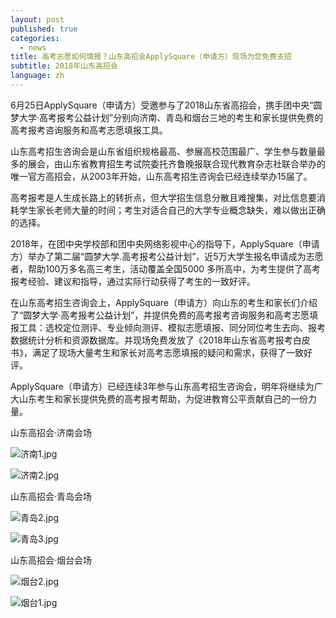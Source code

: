 ```yaml
---
layout: post
published: true
categories:
  - news
title: 高考志愿如何填报？山东高招会ApplySquare（申请方）现场为您免费支招
subtitle: 2018年山东高招会
language: zh
---
```

6月25日ApplySquare（申请方）受邀参与了2018山东省高招会，携手团中央“圆梦大学·高考报考公益计划”分别向济南、青岛和烟台三地的考生和家长提供免费的高考报考咨询服务和高考志愿填报工具。

山东高考招生咨询会是山东省组织规格最高、参展高校范围最广、学生参与数量最多的展会，由山东省教育招生考试院委托齐鲁晚报联合现代教育杂志社联合举办的唯一官方高招会，从2003年开始，山东高考招生咨询会已经连续举办15届了。

高考报考是人生成长路上的转折点，但大学招生信息分散且难搜集，对比信息要消耗学生家长老师大量的时间；考生对适合自己的大学专业概念缺失，难以做出正确的选择。

2018年，在团中央学校部和团中央网络影视中心的指导下，ApplySquare（申请方）举办了第二届“圆梦大学.高考报考公益计划”，近5万大学生报名申请成为志愿者，帮助100万多名高三考生，活动覆盖全国5000 多所高中，为考生提供了高考报考经验、建议和指导，通过实际行动获得了考生的一致好评。

在山东高考招生咨询会上，ApplySquare（申请方）向山东的考生和家长们介绍了“圆梦大学·高考报考公益计划”，并提供免费的高考报考咨询服务和高考志愿填报工具：选校定位测评、专业倾向测评、模拟志愿填报、同分同位考生去向、报考 数据统计分析和资源数据库。并现场免费发放了《2018年山东省高考报考白皮书》，满足了现场大量考生和家长对高考志愿填报的疑问和需求，获得了一致好评。

ApplySquare（申请方）已经连续3年参与山东高考招生咨询会，明年将继续为广大山东考生和家长提供免费的高考报考帮助，为促进教育公平贡献自己的一份力量。
 
                               
 山东高招会·济南会场

![济南1.jpg]({{site.baseurl}}/image/济南1.jpg)

![济南2.jpg]({{site.baseurl}}/image/济南2.jpg)

山东高招会·青岛会场

![青岛2.jpg]({{site.baseurl}}/image/青岛2.jpg)

![青岛3.jpg]({{site.baseurl}}/image/青岛3.jpg)

山东高招会·烟台会场

![烟台2.jpg]({{site.baseurl}}/image/烟台2.jpg)

![烟台1.jpg]({{site.baseurl}}/image/烟台1.jpg)
